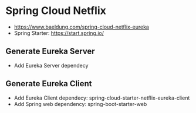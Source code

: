 # Spring Cloud Netflix
- https://www.baeldung.com/spring-cloud-netflix-eureka
- Spring Starter: https://start.spring.io/

## Generate Eureka Server
- Add Eureka Server dependecy

## Generate Eureka Client
- Add Eureka Client dependecy: spring-cloud-starter-netflix-eureka-client
- Add Spring web dependency: spring-boot-starter-web

